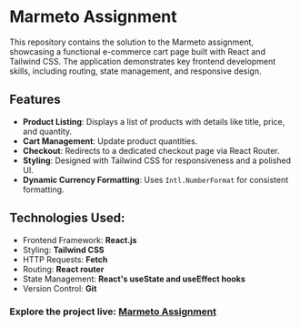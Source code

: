# Marmeto Assignment

This repository contains the solution to the Marmeto assignment, showcasing a functional e-commerce cart page built with React and Tailwind CSS. The application demonstrates key frontend development skills, including routing, state management, and responsive design.

## Features

- **Product Listing**: Displays a list of products with details like title, price, and quantity.
- **Cart Management**: Update product quantities. 
- **Checkout**: Redirects to a dedicated checkout page via React Router.
- **Styling**: Designed with Tailwind CSS for responsiveness and a polished UI.
- **Dynamic Currency Formatting**: Uses `Intl.NumberFormat` for consistent formatting.

## Technologies Used:

- Frontend Framework: **React.js**
- Styling: **Tailwind CSS**
- HTTP Requests: **Fetch**
- Routing: **React router**
- State Management: **React's useState and useEffect hooks**
- Version Control: **Git**

### Explore the project live: [Marmeto Assignment](https://marmeto-assignment-shaleen.vercel.app/)
